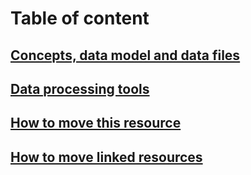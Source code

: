 # Table of content

## [Concepts, data model and data files](data-model.md)
## [Data processing tools](../tools/README.md)
## [How to move this resource](portability.md)
## [How to move linked resources](external-dependencies.md)
